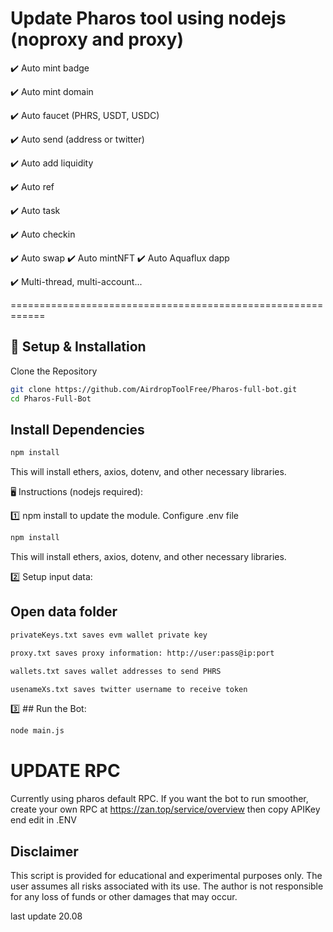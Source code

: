   # Update Pharos tool using nodejs (noproxy and proxy)

✔️ Auto mint badge

✔️ Auto mint domain

✔️ Auto faucet (PHRS, USDT, USDC)

✔️ Auto send (address or twitter)

✔️ Auto add liquidity

✔️ Auto ref

✔️ Auto task

✔️ Auto checkin

✔️ Auto swap
✔️ Auto mintNFT
✔️ Auto Aquaflux dapp

✔️ Multi-thread, multi-account...

============================================================

## 🚀 Setup & Installation
Clone the Repository
```bash
git clone https://github.com/AirdropToolFree/Pharos-full-bot.git
cd Pharos-Full-Bot
```
## Install Dependencies
```bash
npm install
```
This will install ethers, axios, dotenv, and other necessary libraries.

🖥 Instructions (nodejs required):

1️⃣ npm install to update the module. Configure .env file
```bash
npm install
```
This will install ethers, axios, dotenv, and other necessary libraries.

2️⃣ Setup input data:

## Open data folder
```bash
privateKeys.txt saves evm wallet private key
```
```bash
proxy.txt saves proxy information: http://user:pass@ip:port
```
```bash
wallets.txt saves wallet addresses to send PHRS
```
```bash
usenameXs.txt saves twitter username to receive token
```
3️⃣ ## Run the Bot:
```bash
node main.js
```
# UPDATE RPC 
Currently using pharos default RPC. If you want the bot to run smoother, create your own RPC at https://zan.top/service/overview
then copy APIKey end edit in .ENV

## Disclaimer
This script is provided for educational and experimental purposes only. The user assumes all risks associated with its use. The author is not responsible for any loss of funds or other damages that may occur.

last update 20.08
